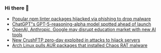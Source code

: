 ### Hi there 👋

<!--START_SECTION:feed-->
* [Popular npm linter packages hijacked via phishing to drop malware](https://www.bleepingcomputer.com/news/security/popular-npm-linter-packages-hijacked-via-phishing-to-drop-malware/)
* [ChatGPT"s GPT-5-reasoning-alpha model spotted ahead of launch](https://www.bleepingcomputer.com/news/artificial-intelligence/chatgpts-gpt-5-reasoning-alpha-model-spotted-ahead-of-launch/)
* [OpenAI, Anthropic, Google may disrupt education market with new AI tools](https://www.bleepingcomputer.com/news/artificial-intelligence/openai-anthropic-google-may-disrupt-education-market-with-new-ai-tools/)
* [New CrushFTP zero-day exploited in attacks to hijack servers](https://www.bleepingcomputer.com/news/security/new-crushftp-zero-day-exploited-in-attacks-to-hijack-servers/)
* [Arch Linux pulls AUR packages that installed Chaos RAT malware](https://www.bleepingcomputer.com/news/security/arch-linux-pulls-aur-packages-that-installed-chaos-rat-malware/)
<!--END_SECTION:feed-->

<!--
**frankenk/frankenk** is a ✨ _special_ ✨ repository because its `README.md` (this file) appears on your GitHub profile.

Here are some ideas to get you started:

- 🔭 I’m currently working on ...
- 🌱 I’m currently learning ...
- 👯 I’m looking to collaborate on ...
- 🤔 I’m looking for help with ...
- 💬 Ask me about ...
- 📫 How to reach me: ...
- 😄 Pronouns: ...
- ⚡ Fun fact: ...
-->



